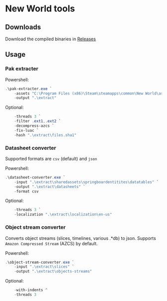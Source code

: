 # New World tools

## Downloads

Download the compiled binaries in [Releases](https://github.com/new-world-tools/new-world-tools/releases)

## Usage

### Pak extracter

Powershell:
```powershell
.\pak-extracter.exe `
    -assets "C:\Program Files (x86)\Steam\steamapps\common\New World\assets" `
    -output ".\extract"
```

Optional:
```powershell
    -threads 3 `
    -filter .ext1,.ext2 `
    -decompress-azcs `
    -fix-luac `
    -hash ".\extract\files.sha1"
```

### Datasheet converter

Supported formats are `csv` (default) and `json`

Powershell:
```powershell
.\datasheet-converter.exe `
    -input ".\extract\sharedassets\springboardentitites\datatables" `
    -output ".\extract\datasheets" `
    -format csv
```

Optional:
```powershell
    -threads 3 `
    -localization ".\extract\localization\en-us"
```

### Object stream converter

Converts object streams (slices, timelines, various .*db) to json. Supports `Amazon Compressed Stream` (AZCS) by default.

Powershell:
```powershell
.\object-stream-converter.exe `
    -input ".\extract\slices" `
    -output ".\extract\objects-streams"
```

Optional:
```powershell
    -with-indents ^
    -threads 3
```
